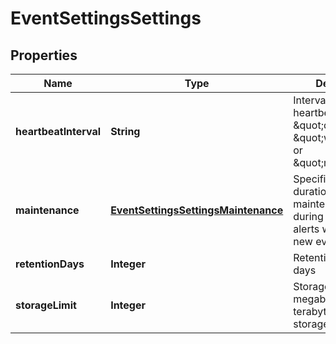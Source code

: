 
# EventSettingsSettings

## Properties
Name | Type | Description | Notes
------------ | ------------- | ------------- | -------------
**heartbeatInterval** | **String** | Interval between heartbeat events. \&quot;daily\&quot;, \&quot;weekly\&quot;, or \&quot;monthly\&quot;. |  [optional]
**maintenance** | [**EventSettingsSettingsMaintenance**](EventSettingsSettingsMaintenance.md) | Specifies start and duration of maintenance period during which no alerts will be sent for new eventgroups. |  [optional]
**retentionDays** | **Integer** | Retention period in days |  [optional]
**storageLimit** | **Integer** | Storage limit in megabytes per terabyte of available storage |  [optional]



